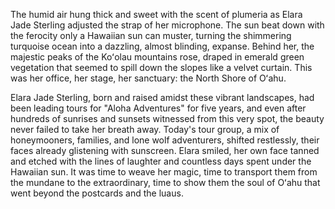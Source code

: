 The humid air hung thick and sweet with the scent of plumeria as Elara Jade Sterling adjusted the strap of her microphone. The sun beat down with the ferocity only a Hawaiian sun can muster, turning the shimmering turquoise ocean into a dazzling, almost blinding, expanse. Behind her, the majestic peaks of the Koʻolau mountains rose, draped in emerald green vegetation that seemed to spill down the slopes like a velvet curtain. This was her office, her stage, her sanctuary: the North Shore of Oʻahu.

Elara Jade Sterling, born and raised amidst these vibrant landscapes, had been leading tours for "Aloha Adventures" for five years, and even after hundreds of sunrises and sunsets witnessed from this very spot, the beauty never failed to take her breath away. Today's tour group, a mix of honeymooners, families, and lone wolf adventurers, shifted restlessly, their faces already glistening with sunscreen. Elara smiled, her own face tanned and etched with the lines of laughter and countless days spent under the Hawaiian sun. It was time to weave her magic, time to transport them from the mundane to the extraordinary, time to show them the soul of Oʻahu that went beyond the postcards and the luaus.
